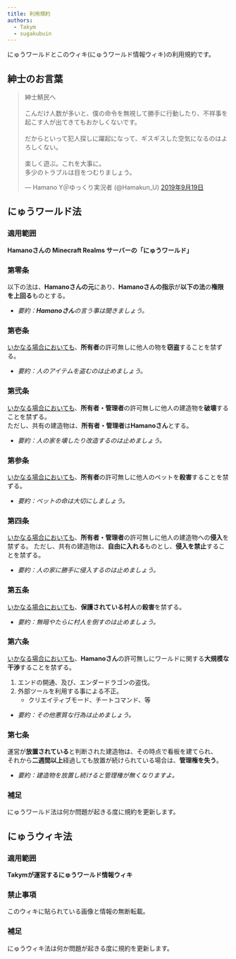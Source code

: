 ```yaml
---
title: 利用規約
authors:
  - Takym
  - sugakubuin
---
```

にゅうワールドとこのウィキ(にゅうワールド情報ウィキ)の利用規約です。

## 紳士のお言葉
<blockquote class="twitter-tweet" data-lang="ja"><p lang="ja" dir="ltr">紳士鯖民へ<br><br>こんだけ人数が多いと、僕の命令を無視して勝手に行動したり、不祥事を起こす人が出てきてもおかしくないです。<br><br>だからといって犯人探しに躍起になって、ギスギスした空気になるのはよろしくない。<br><br>楽しく遊ぶ。これを大事に。<br>多少のトラブルは目をつむりましょう。</p>&mdash; Hamano Y＠ゆっくり実況者 (@Hamakun_U) <a href="https://twitter.com/Hamakun_U/status/1174701628584280064?ref_src=twsrc%5Etfw">2019年9月19日</a></blockquote>
<script async src="https://platform.twitter.com/widgets.js" charset="utf-8"></script>

## にゅうワールド法
### 適用範囲
**Hamanoさんの Minecraft Realms サーバーの「にゅうワールド」**

### 第零条
以下の法は、**Hamanoさんの元**にあり、**Hamanoさんの指示**が**以下の法**の**権限を上回る**ものとする。
* *要約：**Hamanoさん**の言う事は聞きましょう。*

### 第壱条
<u>いかなる場合においても</u>、**所有者**の許可無しに他人の物を**窃盗**することを禁ずる。
* *要約：人のアイテムを盗むのは止めましょう。*

### 第弐条
<u>いかなる場合においても</u>、**所有者・管理者**の許可無しに他人の建造物を**破壊**することを禁ずる。<br />
ただし、共有の建造物は、**所有者・管理者**は**Hamanoさん**とする。
* *要約：人の家を壊したり改造するのは止めましょう。*

### 第参条
<u>いかなる場合においても</u>、**所有者**の許可無しに他人のペットを**殺害**することを禁ずる。
* *要約：ペットの命は大切にしましょう。*

### 第四条
<u>いかなる場合においても</u>、**所有者・管理者**の許可無しに他人の建造物への**侵入**を禁ずる。
ただし、共有の建造物は、**自由に入れる**ものとし、**侵入を禁止**することを禁ずる。
* *要約：人の家に勝手に侵入するのは止めましょう。*

### 第五条
<u>いかなる場合においても</u>、**保護されている村人**の**殺害**を禁ずる。
* *要約：無暗やたらに村人を倒すのは止めましょう。*

### 第六条
<u>いかなる場合においても</u>、**Hamanoさん**の許可無しにワールドに関する**大規模な干渉**することを禁ずる。
1. エンドの開通、及び、エンダードラゴンの盗伐。
2. 外部ツールを利用する事による不正。
	* クリエイティブモード、チートコマンド、等
* *要約：その他悪質な行為は止めましょう。*

### 第七条
運営が**放置されている**と判断された建造物は、その時点で看板を建てられ、<br />
それから**二週間以上**経過しても放置が続けられている場合は、**管理権を失う**。
* *要約：建造物を放置し続けると管理権が無くなりますよ。*

### 補足
にゅうワールド法は何か問題が起きる度に規約を更新します。

## にゅうウィキ法
### 適用範囲
**Takymが運営するにゅうワールド情報ウィキ**

### 禁止事項
このウィキに貼られている画像と情報の無断転載。

### 補足
にゅうウィキ法は何か問題が起きる度に規約を更新します。
